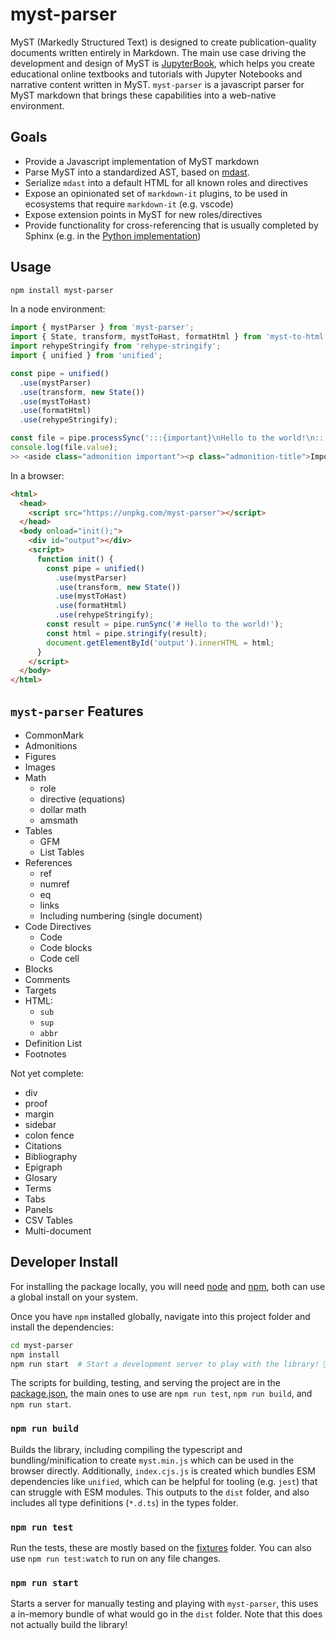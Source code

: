 # myst-parser

MyST (Markedly Structured Text) is designed to create publication-quality documents written entirely in Markdown. The main use case driving the development and design of MyST is [JupyterBook](https://jupyterbook.org/), which helps you create educational online textbooks and tutorials with Jupyter Notebooks and narrative content written in MyST. `myst-parser` is a javascript parser for MyST markdown that brings these capabilities into a web-native environment.

## Goals

- Provide a Javascript implementation of MyST markdown
- Parse MyST into a standardized AST, based on [mdast](https://github.com/syntax-tree/mdast).
- Serialize `mdast` into a default HTML for all known roles and directives
- Expose an opinionated set of `markdown-it` plugins, to be used in ecosystems that require `markdown-it` (e.g. vscode)
- Expose extension points in MyST for new roles/directives
- Provide functionality for cross-referencing that is usually completed by Sphinx (e.g. in the [Python implementation](https://github.com/executablebooks/MyST-Parser))

## Usage

```bash
npm install myst-parser
```

In a node environment:

```javascript
import { mystParser } from 'myst-parser';
import { State, transform, mystToHast, formatHtml } from 'myst-to-html';
import rehypeStringify from 'rehype-stringify';
import { unified } from 'unified';

const pipe = unified()
  .use(mystParser)
  .use(transform, new State())
  .use(mystToHast)
  .use(formatHtml)
  .use(rehypeStringify);

const file = pipe.processSync(':::{important}\nHello to the world!\n:::');
console.log(file.value);
>> <aside class="admonition important"><p class="admonition-title">Important</p><p>Hello to the world!</p></aside>
```

In a browser:

```html
<html>
  <head>
    <script src="https://unpkg.com/myst-parser"></script>
  </head>
  <body onload="init();">
    <div id="output"></div>
    <script>
      function init() {
        const pipe = unified()
          .use(mystParser)
          .use(transform, new State())
          .use(mystToHast)
          .use(formatHtml)
          .use(rehypeStringify);
        const result = pipe.runSync('# Hello to the world!');
        const html = pipe.stringify(result);
        document.getElementById('output').innerHTML = html;
      }
    </script>
  </body>
</html>
```

## `myst-parser` Features

- CommonMark
- Admonitions
- Figures
- Images
- Math
  - role
  - directive (equations)
  - dollar math
  - amsmath
- Tables
  - GFM
  - List Tables
- References
  - ref
  - numref
  - eq
  - links
  - Including numbering (single document)
- Code Directives
  - Code
  - Code blocks
  - Code cell
- Blocks
- Comments
- Targets
- HTML:
  - `sub`
  - `sup`
  - `abbr`
- Definition List
- Footnotes

Not yet complete:

- div
- proof
- margin
- sidebar
- colon fence
- Citations
- Bibliography
- Epigraph
- Glosary
- Terms
- Tabs
- Panels
- CSV Tables
- Multi-document

## Developer Install

For installing the package locally, you will need [node](https://nodejs.org/) and [npm](https://docs.npmjs.com/about-npm), both can use a global install on your system.

Once you have `npm` installed globally, navigate into this project folder and install the dependencies:

```bash
cd myst-parser
npm install
npm run start  # Start a development server to play with the library! 🚀
```

The scripts for building, testing, and serving the project are in the [package.json](package.json), the main ones to use are
`npm run test`, `npm run build`, and `npm run start`.

### `npm run build`

Builds the library, including compiling the typescript and bundling/minification to create `myst.min.js` which can be used in the browser directly.
Additionally, `index.cjs.js` is created which bundles ESM dependencies like `unified`, which can be helpful for tooling (e.g. `jest`) that can struggle with ESM modules.
This outputs to the `dist` folder, and also includes all type definitions (`*.d.ts`) in the types folder.

### `npm run test`

Run the tests, these are mostly based on the [fixtures](fixtures) folder. You can also use `npm run test:watch` to run on any file changes.

### `npm run start`

Starts a server for manually testing and playing with `myst-parser`, this uses a in-memory bundle of what would go in the `dist` folder.
Note that this does not actually build the library!
